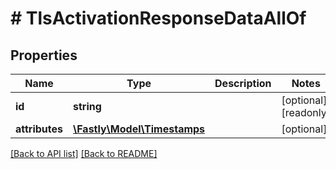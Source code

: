 # # TlsActivationResponseDataAllOf

## Properties

Name | Type | Description | Notes
------------ | ------------- | ------------- | -------------
**id** | **string** |  | [optional] [readonly] 
**attributes** | [**\Fastly\Model\Timestamps**](Timestamps.md) |  | [optional] 


[[Back to API list]](../../README.md#endpoints) [[Back to README]](../../README.md)
